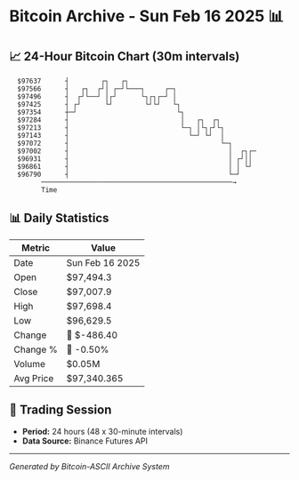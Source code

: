 # Bitcoin Archive - Sun Feb 16 2025 📊

## 📈 24-Hour Bitcoin Chart (30m intervals)

```
  $97637      ┤        ┌┐   ┌┐                                 
  $97566      ┤   ┌┐  ┌┘│ ┌─┘└───┐     ┌─┐                     
  $97496      ┤  ┌┘└──┘ │┌┘      └┐┌┐┌─┘ │                     
  $97425      ┤ ┌┘      └┘        └┘└┘   └┐                    
  $97354      ┼─┘                         └┐                   
  $97284      ┤                            │   ┌┐  ┌┐          
  $97213      ┤                            └─┐ │└┐┌┘└┐         
  $97143      ┤                              └─┘ └┘  │         
  $97072      ┤                                      └─┐       
  $97002      ┤                                        │  ┌┐┌─ 
  $96931      ┤                                        │ ┌┘││  
  $96861      ┤                                        │ │ └┘  
  $96790      ┤                                        └─┘     
        ────────────────────────────────────────────────→
        Time
```

## 📊 Daily Statistics

| Metric | Value |
|--------|-------|
| Date | Sun Feb 16 2025 |
| Open | $97,494.3 |
| Close | $97,007.9 |
| High | $97,698.4 |
| Low | $96,629.5 |
| Change | 🔴 $-486.40 |
| Change % | 🔴 -0.50% |
| Volume | $0.05M |
| Avg Price | $97,340.365 |

## 📅 Trading Session

- **Period:** 24 hours (48 x 30-minute intervals)
- **Data Source:** Binance Futures API

---
*Generated by Bitcoin-ASCII Archive System*
